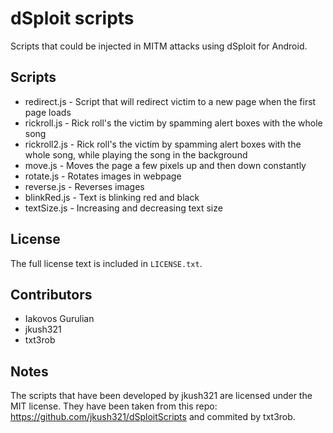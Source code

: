 # dSploit scripts

Scripts that could be injected in MITM attacks using dSploit for Android.

## Scripts

* redirect.js - Script that will redirect victim to a new page when the first page loads
* rickroll.js - Rick roll's the victim by spamming alert boxes with the whole song
* rickroll2.js - Rick roll's the victim by spamming alert boxes with the whole song, while playing the song in the background
* move.js - Moves the page a few pixels up and then down constantly
* rotate.js - Rotates images in webpage
* reverse.js - Reverses images
* blinkRed.js - Text is blinking red and black
* textSize.js - Increasing and decreasing text size

## License
The full license text is included in `LICENSE.txt`.

## Contributors
* Iakovos Gurulian
* jkush321
* txt3rob

## Notes

The scripts that have been developed by jkush321 are licensed under the MIT license. They have been taken from this repo: https://github.com/jkush321/dSploitScripts and commited by txt3rob.
